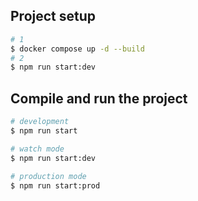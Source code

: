 ## Project setup

```bash
# 1
$ docker compose up -d --build
# 2
$ npm run start:dev
```

## Compile and run the project

```bash
# development
$ npm run start

# watch mode
$ npm run start:dev

# production mode
$ npm run start:prod
```
